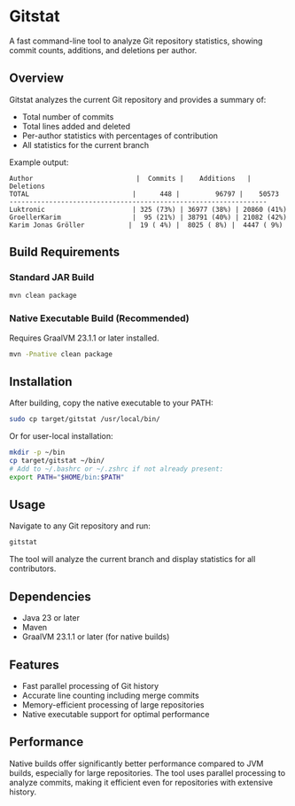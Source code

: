 # Gitstat

A fast command-line tool to analyze Git repository statistics, showing commit counts, additions, and deletions per author.

## Overview

Gitstat analyzes the current Git repository and provides a summary of:
- Total number of commits
- Total lines added and deleted
- Per-author statistics with percentages of contribution
- All statistics for the current branch


Example output:

```
Author                          |  Commits |    Additions   | Deletions
TOTAL                          |      448 |         96797 |    50573
-----------------------------------------------------------------
Luktronic                      | 325 (73%) | 36977 (38%) | 20860 (41%)
GroellerKarim                  |  95 (21%) | 38791 (40%) | 21082 (42%)
Karim Jonas Gröller           |  19 ( 4%) |  8025 ( 8%) |  4447 ( 9%)
```

## Build Requirements

### Standard JAR Build
```bash
mvn clean package
```

### Native Executable Build (Recommended)
Requires GraalVM 23.1.1 or later installed.
```bash
mvn -Pnative clean package
```

## Installation

After building, copy the native executable to your PATH:
```bash
sudo cp target/gitstat /usr/local/bin/
```

Or for user-local installation:
```bash
mkdir -p ~/bin
cp target/gitstat ~/bin/
# Add to ~/.bashrc or ~/.zshrc if not already present:
export PATH="$HOME/bin:$PATH"
```

## Usage

Navigate to any Git repository and run:
```bash
gitstat
```

The tool will analyze the current branch and display statistics for all contributors.

## Dependencies
- Java 23 or later
- Maven
- GraalVM 23.1.1 or later (for native builds)

## Features
- Fast parallel processing of Git history
- Accurate line counting including merge commits
- Memory-efficient processing of large repositories
- Native executable support for optimal performance

## Performance
Native builds offer significantly better performance compared to JVM builds, especially for large repositories. The tool uses parallel processing to analyze commits, making it efficient even for repositories with extensive history.

